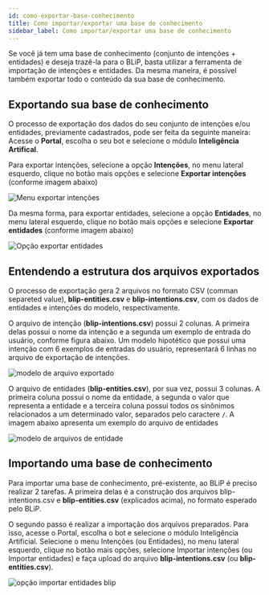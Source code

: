 ```yaml
---
id: como-exportar-base-conhecimento
title: Como importar/exportar uma base de conhecimento
sidebar_label: Como importar/exportar uma base de conhecimento
---
```


Se você já tem uma base de conhecimento (conjunto de intenções + entidades) e deseja trazê-la para o BLiP, basta utilizar a ferramenta de importação de intenções e entidades. Da mesma maneira, é possível também exportar todo o conteúdo da sua base de conhecimento. 

## Exportando sua base de conhecimento

O processo de exportação dos dados do seu conjunto de intenções e/ou entidades, previamente cadastrados, pode ser feita da seguinte maneira: Acesse o **Portal**, escolha o seu bot e selecione o módulo **Inteligência Artifical**.

Para exportar intenções, selecione a opção **Intenções**, no menu lateral esquerdo, clique no botão mais opções e selecione **Exportar intenções** (conforme imagem abaixo)

![Menu exportar intenções](/img/ai/nlp/nlp-como-exportar-base-conhecimento-1.png)<br>

Da mesma forma, para exportar entidades, selecione a opção **Entidades**, no menu lateral esquerdo, clique no botão mais opções e selecione **Exportar entidades** (conforme imagem abaixo)

![Opção exportar entidades](/img/ai/nlp/nlp-como-exportar-base-conhecimento-2.png)<br>

## Entendendo a estrutura dos arquivos exportados

O processo de exportação gera 2 arquivos no formato CSV (comman separeted value), **blip-entities.csv** e **blip-intentions.csv**, com os dados de entidades e intenções do modelo, respectivamente.

O arquivo de intenção (**blip-intentions.csv**) possui 2 colunas. A primeira delas possui o nome da intenção e a segunda um exemplo de entrada do usuário, conforme figura abaixo. Um modelo hipotético que possui uma intenção com 6 exemplos de entradas do usuário, representará 6 linhas no arquivo de exportação de intenções.

![modelo de arquivo exportado](/img/ai/nlp/nlp-como-exportar-base-conhecimento-3.png)<br>

O arquivo de entidades (**blip-entities.csv**), por sua vez, possui 3 colunas. A primeira coluna possui o nome da entidade, a segunda o valor que representa a entidade e a terceira coluna possui todos os sinônimos relacionados a um determinado valor, separados pelo caractere **`/`**. A imagem abaixo apresenta um exemplo do arquivo de entidades 

![modelo de arquivos de entidade](/img/ai/nlp/nlp-como-exportar-base-conhecimento-4.png)<br>

## Importando uma base de conhecimento

Para importar uma base de conhecimento, pré-existente, ao BLiP é preciso realizar 2 tarefas. A primeira delas é a construção dos arquivos blip-intentions.csv e **blip-entities.csv** (explicados acima), no formato esperado pelo BLiP.

O segundo passo é realizar a importação dos arquivos preparados. Para isso, acesse o Portal, escolha o bot e selecione o módulo Inteligência Artificial. Selecione o menu Intenções (ou Entidades), no menu lateral esquerdo, clique no botão mais opções, selecione Importar intenções (ou Importar entidades) e faça upload do arquivo **blip-intentions.csv** (ou **blip-entities.csv**).

![opção importar entidades blip](/img/ai/nlp/nlp-como-exportar-base-conhecimento-5.png)<br>


<!-- Rating frame -->
<script type="text/javascript" src="/scripts/rating.js"/>